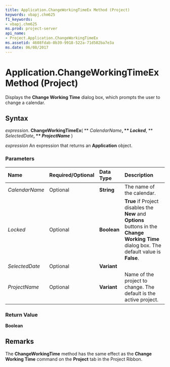 ```yaml
---
title: Application.ChangeWorkingTimeEx Method (Project)
keywords: vbapj.chm625
f1_keywords:
- vbapj.chm625
ms.prod: project-server
api_name:
- Project.Application.ChangeWorkingTimeEx
ms.assetid: 4608fdab-0b39-9918-522a-71d502ba7e3a
ms.date: 06/08/2017
---
```



# Application.ChangeWorkingTimeEx Method (Project)

Displays the **Change Working Time** dialog box, which prompts the user to change a calendar.


## Syntax

 _expression_. **ChangeWorkingTimeEx**( ** _CalendarName_**, ** _Locked_**, ** _SelectedDate_**, ** _ProjectName_** )

 _expression_ An expression that returns an **Application** object.


### Parameters



|**Name**|**Required/Optional**|**Data Type**|**Description**|
|:-----|:-----|:-----|:-----|
| _CalendarName_|Optional|**String**|The name of the calendar.|
| _Locked_|Optional|**Boolean**|**True** if Project disables the **New** and **Options** buttons in the **Change Working Time** dialog box. The default value is **False**.|
| _SelectedDate_|Optional|**Variant**||
| _ProjectName_|Optional|**Variant**|Name of the project to change. The default is the active project.|

### Return Value

 **Boolean**


## Remarks

The **ChangeWorkingTime** method has the same effect as the **Change Working Time** command on the **Project** tab in the Project Ribbon.


